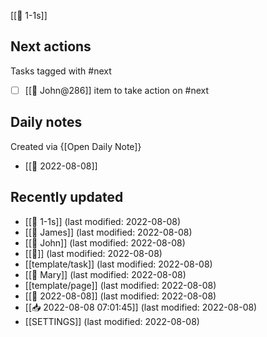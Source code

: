 [[🧑 1-1s]]

## Next actions
Tasks tagged with #next
<!-- #query task where tags = "#next" render "template/task" -->
* [ ] [[🧑 John@286]] item to take action on  #next
<!-- /query -->

## Daily notes
Created via {[Open Daily Note]}
<!-- #query page where name =~ /📅/ order by lastModified desc select name render "template/page" -->
* [[📅 2022-08-08]]
<!--/query-->

## Recently updated
<!-- #query page where name != "index" order by lastModified desc limit 10 render "template/page" -->
* [[🧑 1-1s]] (last modified: 2022-08-08)
* [[🧑 James]] (last modified: 2022-08-08)
* [[🧑 John]] (last modified: 2022-08-08)
* [[🧑]] (last modified: 2022-08-08)
* [[template/task]] (last modified: 2022-08-08)
* [[🧑 Mary]] (last modified: 2022-08-08)
* [[template/page]] (last modified: 2022-08-08)
* [[📅 2022-08-08]] (last modified: 2022-08-08)
* [[📥 2022-08-08 07:01:45]] (last modified: 2022-08-08)
* [[SETTINGS]] (last modified: 2022-08-08)
<!-- /query -->

